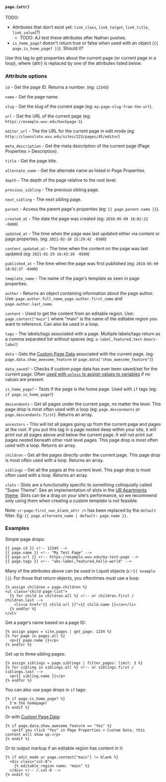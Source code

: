 #### `page.{attr}`

TODO:

  * Attributes that don't exist yet: `link_class`, `link_target`, `link_title`, `link_value`(?)
    * TODO: AJ test these attributes after Nathan pushes.
  * `is_home_page?` doesn't return true or false when used with an object (`{{ page.is_home_page? }}`). Should it?

Use this tag to get properties about the current page (or current page in a loop), where {attr} is replaced by one of the attributes listed below.

### Attribute options

`id` - Get the page ID. Returns a number. (eg: `12345`)

`name` - Get the page name.

`slug` - Get the slug of the current page (eg: `my-page-slug-from-the-url`).

`url` - Get the URL of the current page (eg: `https://example.wvu.edu/backpage-1`).

`editor_url` - The the URL for the current page in edit mode (eg: `http://cleanslate.wvu.edu/sites/223/pages/45/editor`)

`meta_description` - Get the meta description of the current page (Page Properties > Description).

`title` - Get the page title.

`alternate_name` - Get the alternate name as listed in Page Properties.

`depth` - The depth of the page relative to the root level.

`previous_sibling` - The previous sibling page.

`next_sibling` - The next sibling page.

`parent` - Access the parent page's properties (eg: `{{ page.parent.name }}`).

`created_at` - The date the page was created (eg: `2018-05-09 18:02:22 -0400`)

`updated_at` - The time when the page was last updated either via content or page properties. (eg: `2021-02-10 15:29:42 -0500`)

`content_updated_at` - The time when the content on the page was last updated (eg: `2021-01-29 16:43:10 -0500`)

`published_at` - The time when the page was first published (eg: `2018-05-09 18:02:37 -0400`)

`template_name` - The name of the page's template as seen in page properties.

`author` - Returns an object containing information about the page author. Use: `page.author.full_name`, `page.author.first_name` and `page.author.last_name`.

`content` - Used to get the content from an editable region. Use: `page.content["main"]` where "main" is the name of the editable region you want to reference. Can also be used in a loop.

`tags` - The labels/tags associated with a page. Multiple labels/tags return as a comma separated list without spaces (eg: `a-label,featured,test-bears-label`)

`data` - Gets the [Custom Page Data](https://cleanslatecms.wvu.edu/how-to/theme-development/custom-data) associated with the current page. (eg: `page.data.show_awesome_feature` or `page.data["show_awesome_feature"]`)

`data_saved?` - Checks if custom page data has ever been saved/set for the current page. Often [used with `unless` to assign values to variables](https://bitbucket.org/wvudigital/ur-apartments/src/d66cab71c12dfaf5f2bea02164a2cb6752ed58b8/views/includes/_wvu-component-footer.html#lines-3:9) if no values are present.

`is_home_page?` - Tests if the page is the home page. Used with `if` tags (eg: `if page.is_home_page?`)

`descendants` - Get all pages under the current page, no matter the level. This page drop is most often used with a loop (eg: `page.descendants` or `page.descendants.first`). Returns an array.

`ancestors` - This will list all pages going up from the current page and pages at the root. If you put this tag in a page nested deep within your site, it will print out all pages above and below the current page. It will not print out pages nested beneath other root level pages. This page drop is most often used with a loop. Returns an array.

`children` - Get all the pages directly under the current page. This page drop is most often used with a loop. Returns an array.

`siblings` - Get all the pages at the current level. This page drop is most often used with a loop. Returns an array.

`slots` - Slots are a functionality specific to something colloquially called "Super Theme". See an implementation of slots in the [UR Apartments theme](https://bitbucket.org/wvudigital/ur-apartments/src/liquid/views/utilities/_wvu-slots.html). Slots can be a drag on your site's performance, so we recommend only using them when creating a custom template is not feasible.

Note: `<r:page:first_non_blank_attr />` has been replaced by the `default` filter. Eg: `{{ page.alternate_name | default: page.name }}`.

### Examples

Simple page drops:

```
{{ page.id }} <!-- 12345 -->
{{ page.name }} <!-- "My Test Page" -->
{{ page.url }} <!-- https://example.wvu.edu/my-test-page -->
{{ page.tags }} <!-- "abc-label,featured,hello-world" -->
```

Many of the attributes above can be used in Liquid objects (👉`{{ example }}`). For those that return objects, you oftentimes must use a loop:

```
{% assign children = page.children %}
<ul class="child-page-list">
  {% for child in children.all %} <!-- or children.first / children.last -->
    <li><a href="{{ child.url }}">{{ child.name }}</a></li>
  {% endfor %}
</ul>
```

Get a page's name based on a page ID:

```
{% assign pages = site.pages | get_page: 1234 %}
{% for page in pages.all %}
  <p>{{ page.name }}</p>
{% endfor %}
```

Get up to three sibling pages:

```
{% assign siblings = page.siblings | filter_pages: limit: 3 %}
{% for sibling in siblings.all %} <!-- or siblings.first / siblings.last -->
  <p>{{ sibling.name }}</p>
{% endfor %}
```

You can also use page drops in `if` tags:

```
{% if page.is_home_page? %}
  I'm the homepage!
{% endif %}
```

Or with [Custom Page Data](https://cleanslatecms.wvu.edu/how-to/theme-development/custom-data):

```
{% if page.data.show_awesome_feature == "Yes" %}
   <p>If you click "Yes" in Page Properties > Custom Data, this content will show up.</p>
{% endif %}
```

Or to output markup if an editable region has content in it:

```
{% if edit_mode or page.content["main"] != blank %}
  <div class="col-8">
    {% editable_region name: "main" %}
  </div> <!-- /.col-8 -->
{% endif %}
```
